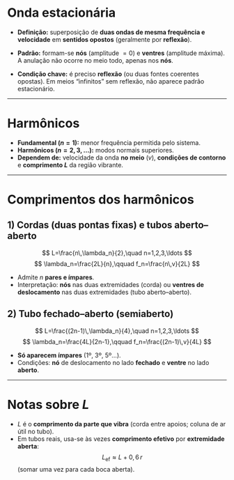  # Onda estacionária

- **Definição:** superposição de **duas ondas de mesma frequência e velocidade** em **sentidos opostos** (geralmente por **reflexão**).

- **Padrão:** formam-se **nós** (amplitude $=0$) e **ventres** (amplitude máxima). A anulação não ocorre no meio todo, apenas nos **nós**.

- **Condição chave:** é preciso **reflexão** (ou duas fontes coerentes opostas). Em meios “infinitos” sem reflexão, não aparece padrão estacionário.

---
# Harmônicos
- **Fundamental ($n=1$):** menor frequência permitida pelo sistema.
- **Harmônicos ($n=2,3,\dots$):** modos normais superiores.
- **Dependem de:** velocidade da onda **no meio** ($v$), **condições de contorno** e **comprimento $L$** da região vibrante.

---

# Comprimentos dos harmônicos

## 1) Cordas (duas pontas fixas) **e** tubos **aberto–aberto**
$$
L=\frac{n\,\lambda_n}{2},\quad n=1,2,3,\ldots
$$
$$
\lambda_n=\frac{2L}{n},\qquad f_n=\frac{n\,v}{2L}
$$
- Admite $n$ **pares e ímpares**.
- Interpretação: **nós** nas duas extremidades (corda) ou **ventres de deslocamento** nas duas extremidades (tubo aberto–aberto).

## 2) Tubo **fechado–aberto** (semiaberto)
$$
L=\frac{(2n-1)\,\lambda_n}{4},\quad n=1,2,3,\ldots
$$
$$
\lambda_n=\frac{4L}{2n-1},\qquad f_n=\frac{(2n-1)\,v}{4L}
$$
- **Só aparecem ímpares** (1º, 3º, 5º…).
- Condições: **nó** de deslocamento no lado **fechado** e **ventre** no lado **aberto**.

---

# Notas sobre $L$
- $L$ é o **comprimento da parte que vibra** (corda entre apoios; coluna de ar útil no tubo).
- Em tubos reais, usa-se às vezes **comprimento efetivo** por **extremidade aberta**:
$$
L_{\text{ef}}\approx L+0{,}6\,r
$$
(somar uma vez para cada boca aberta).


